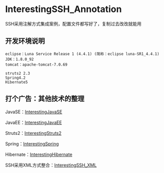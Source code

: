# InterestingSSH_Annotation

SSH采用注解方式集成案例，配置文件都写好了，复制过去改改就能用

## 开发环境说明
	eclipse：Luna Service Release 1 (4.4.1) (简称：eclipse luna-SR1_4.4.1)
	JDK：1.8.0_92
	tomcat：apache-tomcat-7.0.69

	struts2 2.3
	Spring4.2
	Hibernate5

## 打个广告：其他技术的整理
JavaSE：[InterestingJavaSE](https://github.com/gongchuanjing/InterestingJavaSE.git)

JavaEE：[InterestingJavaEE](https://github.com/gongchuanjing/InterestingJavaEE.git)

Struts2：[InterestingStruts2](https://github.com/gongchuanjing/InterestingStruts2.git)

Spring：[InterestingSpring](https://github.com/gongchuanjing/InterestingSpring.git)

Hibernate：[InterestingHibernate](https://github.com/gongchuanjing/InterestingHibernate.git)

SSH采用XML方式整合：[InterestingSSH_XML](https://github.com/gongchuanjing/InterestingSSH_XML.git)
